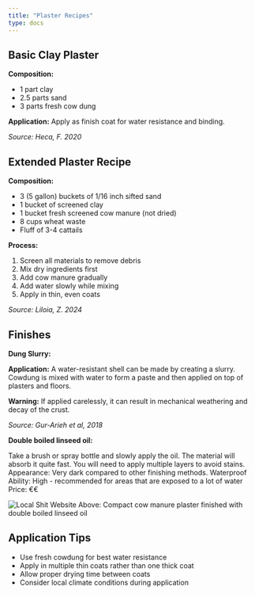 ```yaml
---
title: "Plaster Recipes"
type: docs
---
```



## Basic Clay Plaster 

**Composition:**
- 1 part clay
- 2.5 parts sand  
- 3 parts fresh cow dung

**Application:**
Apply as finish coat for water resistance and binding.

*Source: Heca, F. 2020*

## Extended Plaster Recipe 

**Composition:**
- 3 (5 gallon) buckets of 1/16 inch sifted sand
- 1 bucket of screened clay
- 1 bucket fresh screened cow manure (not dried)
- 8 cups wheat waste
- Fluff of 3-4 cattails

**Process:**
1. Screen all materials to remove debris
2. Mix dry ingredients first
3. Add cow manure gradually
4. Add water slowly while mixing
5. Apply in thin, even coats

*Source: Liloia, Z. 2024*

## Finishes

**Dung Slurry:**

**Application:**
A water-resistant shell can be made by creating a slurry. Cowdung is mixed with water to form a paste and then applied on top of plasters and floors.

**Warning:**
If applied carelessly, it can result in mechanical weathering and decay of the crust.

*Source: Gur-Arieh et al, 2018*

**Double boiled linseed oil:**

Take a brush or spray bottle and slowly apply the oil. The material will absorb it quite fast. You
will need to apply multiple layers to avoid stains.
Appearance: Very dark compared to other finishing methods.
Waterproof Ability: High - recommended for areas that are exposed to a lot of water
Price: €€

![Local Shit Website](/images/compact_oiled.jpg)
Above: Compact cow manure plaster finished with double boiled linseed oil

## Application Tips

- Use fresh cowdung for best water resistance
- Apply in multiple thin coats rather than one thick coat
- Allow proper drying time between coats
- Consider local climate conditions during application
